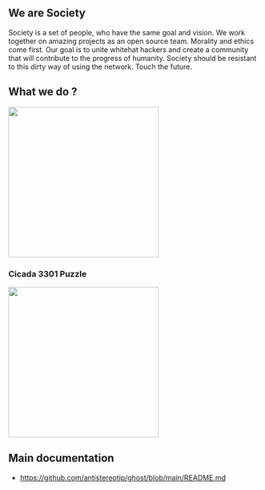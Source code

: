 ## We are Society

Society is a set of people, who have the same goal and vision. We work together 
on amazing projects as an open source team. Morality and ethics come first. Our 
goal is to unite whitehat hackers and create a community that will contribute 
to the progress of humanity. Society should be resistant to this dirty way of 
using the network. Touch the future.

## What we do ?

<p align="left">
  <img src="https://github.com/antistereotip/ghost/blob/main/SOCIETY/puzzle.gif" width="300" />
</p>

### Cicada 3301 Puzzle

<p align="left">
  <img src="https://github.com/antistereotip/ghost/blob/main/SOCIETY/cicada-3301.gif" width="300" />
</p>

## Main documentation
- https://github.com/antistereotip/ghost/blob/main/README.md
